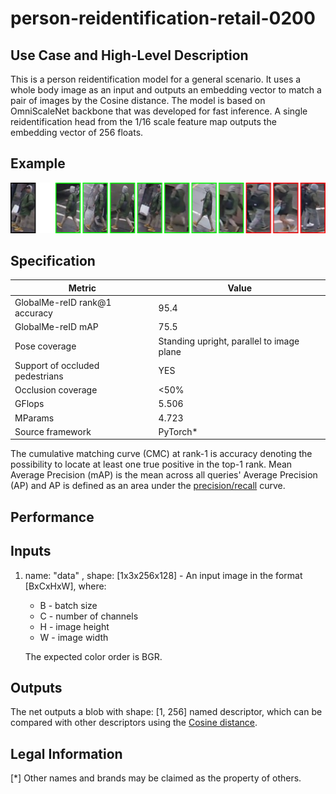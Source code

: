 # person-reidentification-retail-0200

## Use Case and High-Level Description

This is a person reidentification model for a general scenario. It uses a whole
body image as an input and outputs an embedding vector to match a pair of images
by the Cosine distance. The model is based on OmniScaleNet backbone that was
developed for fast inference. A single reidentification head from the 1/16 scale
feature map outputs the embedding vector of 256 floats.

## Example

![](./person-reidentification-retail-0200.jpg)

## Specification

| Metric                            | Value                                     |
|-----------------------------------|-------------------------------------------|
| GlobalMe-reID rank@1 accuracy     | 95.4                                      |
| GlobalMe-reID mAP                 | 75.5                                      |
| Pose coverage                     | Standing upright, parallel to image plane |
| Support of occluded pedestrians   | YES                                       |
| Occlusion coverage                | <50%                                      |
| GFlops                            | 5.506                                     |
| MParams                           | 4.723                                     |
| Source framework                  | PyTorch\*                                 |

The cumulative matching curve (CMC) at rank-1 is accuracy denoting the possibility
to locate at least one true positive in the top-1 rank.
Mean Average Precision (mAP) is the mean across all queries' Average Precision (AP)
and AP is defined as an area under the
[precision/recall](https://en.wikipedia.org/wiki/Precision_and_recall) curve.

## Performance

## Inputs

1. name: "data" , shape: [1x3x256x128] - An input image in the format [BxCxHxW],
   where:
    - B - batch size
    - C - number of channels
    - H - image height
    - W - image width

   The expected color order is BGR.

## Outputs

The net outputs a blob with shape: [1, 256] named descriptor, which can be
compared with other descriptors using the
[Cosine distance](https://en.wikipedia.org/wiki/Cosine_similarity).

## Legal Information
[*] Other names and brands may be claimed as the property of others.
